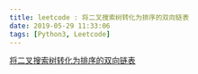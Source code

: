 ```yaml
---
title: leetcode : 将二叉搜索树转化为排序的双向链表
date: 2019-05-29 11:33:06
tags: [Python3, Leetcode]
---
```


[将二叉搜索树转化为排序的双向链表](https://leetcode-cn.com/problems/convert-binary-search-tree-to-sorted-doubly-linked-list/)

